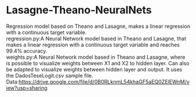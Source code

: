 # Lasagne-Theano-NeuralNets
Regression model based on Theano and Lasagne, makes a linear regression with a continuous target variable.
<br />
regression.py:A Neural Network model based in Theano and Lasagne, that makes a linear regression with a continuous target variable and reaches 99.4% accuracy.
<br />
weights.py:A Neural Network model based in Theano and Lasagne, where is possible to visualize weights between X1 and X2 to hidden layer. Can also be adapted to visualize weights between hidden layer and output. It uses the DadosTeseLogit.csv sample file.
<br />
Data:https://drive.google.com/file/d/0B0RLknmL54khaGF5aEQ0ZElEWnM/view?usp=sharing